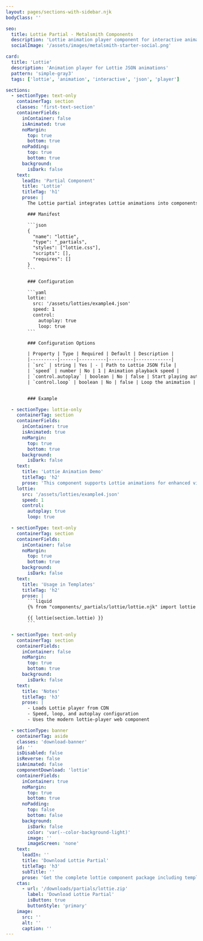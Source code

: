 ```yaml
---
layout: pages/sections-with-sidebar.njk
bodyClass: ''

seo:
  title: Lottie Partial - Metalsmith Components
  description: 'Lottie animation player component for interactive animations'
  socialImage: '/assets/images/metalsmith-starter-social.png'

card:
  title: 'Lottie'
  description: 'Animation player for Lottie JSON animations'
  pattern: 'simple-gray3'
  tags: ['lottie', 'animation', 'interactive', 'json', 'player']

sections:
  - sectionType: text-only
    containerTag: section
    classes: 'first-text-section'
    containerFields:
      inContainer: false
      isAnimated: true
      noMargin:
        top: true
        bottom: true
      noPadding:
        top: true
        bottom: true
      background:
        isDark: false
    text:
      leadIn: 'Partial Component'
      title: 'Lottie'
      titleTag: 'h1'
      prose: |
        The Lottie partial integrates Lottie animations into components. It loads the Lottie player library and creates an animation player with configurable settings for speed, looping, and autoplay.

        ### Manifest

        ```json
        {
          "name": "lottie",
          "type": "_partials",
          "styles": ["lottie.css"],
          "scripts": [],
          "requires": []
        }
        ```

        ### Configuration

        ```yaml
        lottie:
          src: '/assets/lotties/example4.json'
          speed: 1
          control:
            autoplay: true
            loop: true
        ```

        ### Configuration Options

        | Property | Type | Required | Default | Description |
        |----------|------|----------|---------|-------------|
        | `src` | string | Yes | - | Path to Lottie JSON file |
        | `speed` | number | No | 1 | Animation playback speed |
        | `control.autoplay` | boolean | No | false | Start playing automatically |
        | `control.loop` | boolean | No | false | Loop the animation |


        ### Example

  - sectionType: lottie-only
    containerTag: section
    containerFields:
      inContainer: true
      isAnimated: true
      noMargin:
        top: true
        bottom: true
      background:
        isDark: false
    text:
      title: 'Lottie Animation Demo'
      titleTag: 'h2'
      prose: 'This component supports Lottie animations for enhanced visual experiences.'
    lottie:
      src: '/assets/lotties/example4.json'
      speed: 1
      control:
        autoplay: true
        loop: true

  - sectionType: text-only
    containerTag: section
    containerFields:
      inContainer: false
      noMargin:
        top: true
        bottom: true
      background:
        isDark: false
    text:
      title: 'Usage in Templates'
      titleTag: 'h2'
      prose: |
        ```liquid
        {% from "components/_partials/lottie/lottie.njk" import lottie %}

        {{ lottie(section.lottie) }}
        ```

  - sectionType: text-only
    containerTag: section
    containerFields:
      inContainer: false
      noMargin:
        top: true
        bottom: true
      background:
        isDark: false
    text:
      title: 'Notes'
      titleTag: 'h3'
      prose: |
        - Loads Lottie player from CDN
        - Speed, loop, and autoplay configuration
        - Uses the modern lottie-player web component

  - sectionType: banner
    containerTag: aside
    classes: 'download-banner'
    id: ''
    isDisabled: false
    isReverse: false
    isAnimated: false
    componentDownload: 'lottie'
    containerFields:
      inContainer: true
      noMargin:
        top: true
        bottom: true
      noPadding:
        top: false
        bottom: false
      background:
        isDark: false
        color: 'var(--color-background-light)'
        image: ''
        imageScreen: 'none'
    text:
      leadIn: ''
      title: 'Download Lottie Partial'
      titleTag: 'h3'
      subTitle: ''
      prose: 'Get the complete lottie component package including template, styles, manifest, examples, and installation script.'
    ctas:
      - url: '/downloads/partials/lottie.zip'
        label: 'Download Lottie Partial'
        isButton: true
        buttonStyle: 'primary'
    image:
      src: ''
      alt: ''
      caption: ''
---
```

